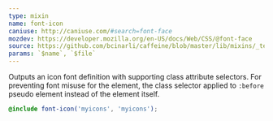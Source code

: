 ```yaml
---
type: mixin
name: font-icon
caniuse: http://caniuse.com/#search=font-face
mozdev: https://developer.mozilla.org/en-US/docs/Web/CSS/@font-face
source: https://github.com/bcinarli/caffeine/blob/master/lib/mixins/_text.scss#L65
params: `$name`, `$file`
---
```

Outputs an icon font definition with supporting class attribute selectors. For preventing font misuse for the element, the class selector applied to `:before` pseudo element instead of the element itself.

```SCSS {.language-scss}
@include font-icon('myicons', 'myicons');
```